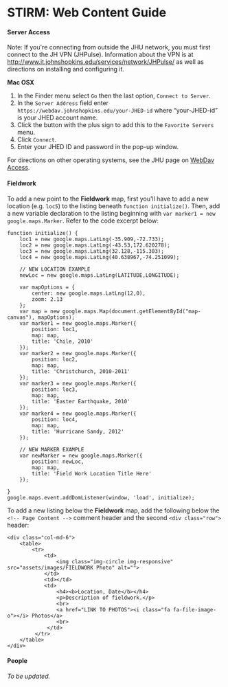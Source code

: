 # STIRM: Web Content Guide

#### Server Access

Note: If you're connecting from outside the JHU network, you must first connect to the JH VPN (JHPulse). Information about the VPN is at http://www.it.johnshopkins.edu/services/network/JHPulse/ as well as directions on installing and configuring it.

**Mac OSX**

1. In the Finder menu select `Go` then the last option, `Connect to Server`.
2. In the `Server Address` field enter `https://webdav.johnshopkins.edu/your-JHED-id` where “your-JHED-id” is your JHED account name.
3. Click the button with the plus sign to add this to the `Favorite Servers` menu.
4. Click `Connect`.
5. Enter your JHED ID and password in the pop-up window.

For directions on other operating systems, see the JHU page on [WebDav Access](https://it.johnshopkins.edu/services/webservices/webdav/).

#### Fieldwork

To add a new point to the **Fieldwork** map, first you'll have to add a new location (e.g. `loc5`) to the listing beneath `function initialize()`. Then, add a new variable declaration to the listing beginning with `var marker1 = new google.maps.Marker`. Refer to the code excerpt below:

	function initialize() {
		loc1 = new google.maps.LatLng(-35.909,-72.733);
		loc2 = new google.maps.LatLng(-43.53,172.620278);
		loc3 = new google.maps.LatLng(32.128,-115.303);
		loc4 = new google.maps.LatLng(40.638967,-74.251099);
		
		// NEW LOCATION EXAMPLE
		newLoc = new google.maps.LatLng(LATITUDE,LONGITUDE);

		var mapOptions = {
			center: new google.maps.LatLng(12,0),
			zoom: 2.13
		};
		var map = new google.maps.Map(document.getElementById("map-canvas"), mapOptions);
		var marker1 = new google.maps.Marker({
			position: loc1,
			map: map,
			title: 'Chile, 2010'
		});
		var marker2 = new google.maps.Marker({
			position: loc2,
			map: map,
			title: 'Christchurch, 2010-2011'
		});
		var marker3 = new google.maps.Marker({
			position: loc3,
			map: map,
			title: 'Easter Earthquake, 2010'
		});
		var marker4 = new google.maps.Marker({
			position: loc4,
			map: map,
			title: 'Hurricane Sandy, 2012'
		});
		
		// NEW MARKER EXAMPLE
		var newMarker = new google.maps.Marker({
			position: newLoc,
			map: map,
			title: 'Field Work Location Title Here'
		});
		
	}
	google.maps.event.addDomListener(window, 'load', initialize);
	
To add a new listing below the **Fieldwork** map, add the following below the `<!-- Page Content -->` comment header and the second `<div class="row">` header:

    <div class="col-md-6">
        <table>
            <tr>
                <td>
                    <img class="img-circle img-responsive" src="assets/images/FIELDWORK Photo" alt="">
                </td>
                <td></td>
                <td>
                    <h4><b>Location, Date</b></h4>
    				<p>Description of fieldwork.</p>
                    <br>
    				<a href="LINK TO PHOTOS"><i class="fa fa-file-image-o"></i> Photos</a>
    				<br>
                 </td>
             </tr>
        </table>
    </div>
            
#### People

*To be updated.*
